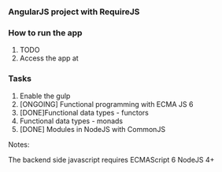 ### AngularJS project with RequireJS

### How to run the app
1. TODO
1. Access the app at

### Tasks
1. Enable the gulp
1. [ONGOING] Functional programming with ECMA JS 6
1. [DONE]Functional data types - functors
1. Functional data types - monads
1. [DONE] Modules in NodeJS with CommonJS

Notes:

The backend side javascript requires ECMAScript 6 NodeJS 4+


